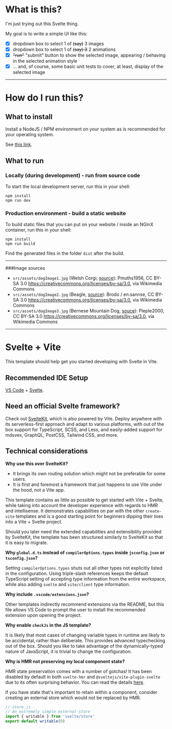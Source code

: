 
# What is this?

I'm just trying out this Svelte thing.  

My goal is to write a simple UI like this:   
* [X] dropdown box to select 1 of ~~(say)~~ 3 images
* [X] dropdown box to select 1 of ~~(say) 3~~ 2 animations
* [X] ~~"run"~~ "submit" button to show the selected image, appearing / behaving in the selected animation style 
* [X] ... and, of course, some basic unit tests to cover, at least, display of the selected image 

----

# How do I run this?
## What to install

Install a NodeJS / NPM environment on your system as is recommended for your operating system.

See [this link](https://docs.npmjs.com/downloading-and-installing-node-js-and-npm).

## What to run

### Locally (during development) - run from source code

To start the local development server, run this in your shell:
```
npm install
npm run dev
```

### Production environment - build a static website
To build static files that you can put on your website / inside an NGinX container, run this in your shell:
```
npm install
npm run build
```
Find the generated files in the folder `dist` after the build.

----

###Image sources 
* `src/assets/dogImage1.jpg` (Welsh Corgi, [source](https://commons.wikimedia.org/wiki/File:Welchcorgipembroke.JPG)):
  Pmuths1956, CC BY-SA 3.0 <https://creativecommons.org/licenses/by-sa/3.0>, via Wikimedia Commons
* `src/assets/dogImage2.jpg` (Beagle, [source](https://commons.wikimedia.org/wiki/File:Beagle_600.jpg)): Brodo / en:sannse, CC BY-SA 3.0 <https://creativecommons.org/licenses/by-sa/3.0>, via Wikimedia Commons
* `src/assets/dogImage3.jpg` (Bernese Mountain Dog, [souce](https://commons.wikimedia.org/wiki/File:Wystawa_Rybnik_02.10.2011_berne%C5%84ski_pies_pasterski_3pl.jpg)): Pleple2000, CC BY-SA 3.0 <https://creativecommons.org/licenses/by-sa/3.0>, via Wikimedia Commons 


----


# Svelte + Vite

This template should help get you started developing with Svelte in Vite.

## Recommended IDE Setup

[VS Code](https://code.visualstudio.com/) + [Svelte](https://marketplace.visualstudio.com/items?itemName=svelte.svelte-vscode).

## Need an official Svelte framework?

Check out [SvelteKit](https://github.com/sveltejs/kit#readme), which is also powered by Vite. Deploy anywhere with its serverless-first approach and adapt to various platforms, with out of the box support for TypeScript, SCSS, and Less, and easily-added support for mdsvex, GraphQL, PostCSS, Tailwind CSS, and more.

## Technical considerations

**Why use this over SvelteKit?**

- It brings its own routing solution which might not be preferable for some users.
- It is first and foremost a framework that just happens to use Vite under the hood, not a Vite app.

This template contains as little as possible to get started with Vite + Svelte, while taking into account the developer experience with regards to HMR and intellisense. It demonstrates capabilities on par with the other `create-vite` templates and is a good starting point for beginners dipping their toes into a Vite + Svelte project.

Should you later need the extended capabilities and extensibility provided by SvelteKit, the template has been structured similarly to SvelteKit so that it is easy to migrate.

**Why `global.d.ts` instead of `compilerOptions.types` inside `jsconfig.json` or `tsconfig.json`?**

Setting `compilerOptions.types` shuts out all other types not explicitly listed in the configuration. Using triple-slash references keeps the default TypeScript setting of accepting type information from the entire workspace, while also adding `svelte` and `vite/client` type information.

**Why include `.vscode/extensions.json`?**

Other templates indirectly recommend extensions via the README, but this file allows VS Code to prompt the user to install the recommended extension upon opening the project.

**Why enable `checkJs` in the JS template?**

It is likely that most cases of changing variable types in runtime are likely to be accidental, rather than deliberate. This provides advanced typechecking out of the box. Should you like to take advantage of the dynamically-typed nature of JavaScript, it is trivial to change the configuration.

**Why is HMR not preserving my local component state?**

HMR state preservation comes with a number of gotchas! It has been disabled by default in both `svelte-hmr` and `@sveltejs/vite-plugin-svelte` due to its often surprising behavior. You can read the details [here](https://github.com/rixo/svelte-hmr#svelte-hmr).

If you have state that's important to retain within a component, consider creating an external store which would not be replaced by HMR.

```js
// store.js
// An extremely simple external store
import { writable } from 'svelte/store'
export default writable(0)
```
